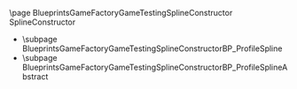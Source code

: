 \page BlueprintsGameFactoryGameTestingSplineConstructor SplineConstructor
- \subpage BlueprintsGameFactoryGameTestingSplineConstructorBP_ProfileSpline
- \subpage BlueprintsGameFactoryGameTestingSplineConstructorBP_ProfileSplineAbstract
